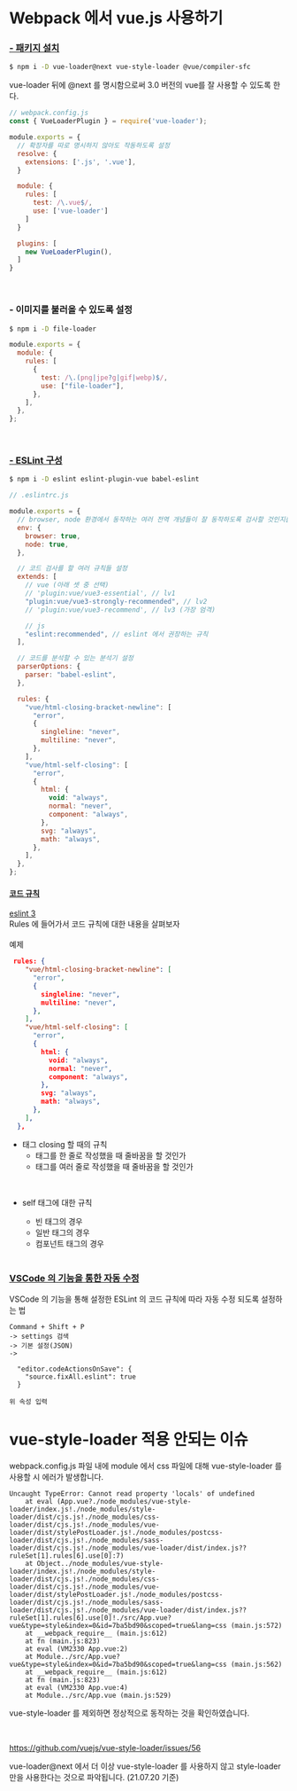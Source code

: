 # Webpack 에서 vue.js 사용하기

### <u>- 패키지 설치</u>

```bash
$ npm i -D vue-loader@next vue-style-loader @vue/compiler-sfc
```

vue-loader 뒤에 @next 를 명시함으로써 3.0 버전의 vue를 잘 사용할 수 있도록 한다.

```javascript
// webpack.config.js
const { VueLoaderPlugin } = require('vue-loader');

module.exports = {
  // 확장자를 따로 명시하지 않아도 작동하도록 설정
  resolve: {
    extensions: ['.js', '.vue'],
  }

  module: {
    rules: [
      test: /\.vue$/,
      use: ['vue-loader']
    ]
  }

  plugins: [
    new VueLoaderPlugin(),
  ]
}
```

<br/>

### - 이미지를 불러올 수 있도록 설정

```bash
$ npm i -D file-loader
```

```javascript
module.exports = {
  module: {
    rules: [
      {
        test: /\.(png|jpe?g|gif|webp)$/,
        use: ["file-loader"],
      },
    ],
  },
};
```

<br/>

### <u>- ESLint 구성</u>

```bash
$ npm i -D eslint eslint-plugin-vue babel-eslint
```

```javascript
// .eslintrc.js

module.exports = {
  // browser, node 환경에서 동작하는 여러 전역 개념들이 잘 동작하도록 검사할 것인지를 설정.
  env: {
    browser: true,
    node: true,
  },

  // 코드 검사를 할 여러 규칙들 설정
  extends: [
    // vue (아래 셋 중 선택)
    // 'plugin:vue/vue3-essential', // lv1
    "plugin:vue/vue3-strongly-recommended", // lv2
    // 'plugin:vue/vue3-recommend', // lv3 (가장 엄격)

    // js
    "eslint:recommended", // eslint 에서 권장하는 규칙
  ],

  // 코드를 분석할 수 있는 분석기 설정
  parserOptions: {
    parser: "babel-eslint",
  },

  rules: {
    "vue/html-closing-bracket-newline": [
      "error",
      {
        singleline: "never",
        multiline: "never",
      },
    ],
    "vue/html-self-closing": [
      "error",
      {
        html: {
          void: "always",
          normal: "never",
          component: "always",
        },
        svg: "always",
        math: "always",
      },
    ],
  },
};
```

#### <u>코드 규칙</u>

[eslint 3](https://eslint.vuejs.org/user-guide/) <br/>
Rules 에 들어가서 코드 규칙에 대한 내용을 살펴보자
<br/><br/>
예제
<br/>

```json
 rules: {
    "vue/html-closing-bracket-newline": [
      "error",
      {
        singleline: "never",
        multiline: "never",
      },
    ],
    "vue/html-self-closing": [
      "error",
      {
        html: {
          void: "always",
          normal: "never",
          component: "always",
        },
        svg: "always",
        math: "always",
      },
    ],
  },
```

- 태그 closing 할 때의 규칙
  - 태그를 한 줄로 작성했을 때 줄바꿈을 할 것인가
  - 태그를 여러 줄로 작성했을 때 줄바꿈을 할 것인가

<br/>

- self 태그에 대한 규칙

  - 빈 태그의 경우
  - 일반 태그의 경우
  - 컴포넌트 태그의 경우

  <br/>

### <u>VSCode 의 기능을 통한 자동 수정</u>

VSCode 의 기능을 통해 설정한 ESLint 의 코드 규칙에 따라 자동 수정 되도록 설정하는 법

```
Command + Shift + P
-> settings 검색
-> 기본 설정(JSON)
->

  "editor.codeActionsOnSave": {
    "source.fixAll.eslint": true
  }

위 속성 입력
```

# vue-style-loader 적용 안되는 이슈

webpack.config.js 파일 내에 module 에서 css 파일에 대해 vue-style-loader 를 사용할 시 에러가 발생합니다.

```
Uncaught TypeError: Cannot read property 'locals' of undefined
    at eval (App.vue?./node_modules/vue-style-loader/index.js!./node_modules/style-loader/dist/cjs.js!./node_modules/css-loader/dist/cjs.js!./node_modules/vue-loader/dist/stylePostLoader.js!./node_modules/postcss-loader/dist/cjs.js!./node_modules/sass-loader/dist/cjs.js!./node_modules/vue-loader/dist/index.js??ruleSet[1].rules[6].use[0]:7)
    at Object../node_modules/vue-style-loader/index.js!./node_modules/style-loader/dist/cjs.js!./node_modules/css-loader/dist/cjs.js!./node_modules/vue-loader/dist/stylePostLoader.js!./node_modules/postcss-loader/dist/cjs.js!./node_modules/sass-loader/dist/cjs.js!./node_modules/vue-loader/dist/index.js??ruleSet[1].rules[6].use[0]!./src/App.vue?vue&type=style&index=0&id=7ba5bd90&scoped=true&lang=css (main.js:572)
    at __webpack_require__ (main.js:612)
    at fn (main.js:823)
    at eval (VM2330 App.vue:2)
    at Module../src/App.vue?vue&type=style&index=0&id=7ba5bd90&scoped=true&lang=css (main.js:562)
    at __webpack_require__ (main.js:612)
    at fn (main.js:823)
    at eval (VM2330 App.vue:4)
    at Module../src/App.vue (main.js:529)
```

vue-style-loader 를 제외하면 정상적으로 동작하는 것을 확인하였습니다.

<br/>

https://github.com/vuejs/vue-style-loader/issues/56

vue-loader@next 에서 더 이상 vue-style-loader 를 사용하지 않고 style-loader 만을 사용한다는 것으로 파악됩니다. (21.07.20 기준)

<br/><br/>

